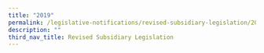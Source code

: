 ```yaml
---
title: "2019"
permalink: /legislative-notifications/revised-subsidiary-legislation/2019/
description: ""
third_nav_title: Revised Subsidiary Legislation
---
```

